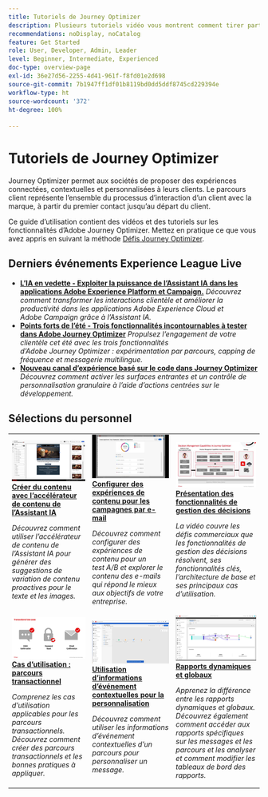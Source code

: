```yaml
---
title: Tutoriels de Journey Optimizer
description: Plusieurs tutoriels vidéo vous montrent comment tirer parti des avantages de Journey Optimizer.
recommendations: noDisplay, noCatalog
feature: Get Started
role: User, Developer, Admin, Leader
level: Beginner, Intermediate, Experienced
doc-type: overview-page
exl-id: 36e27d56-2255-4d41-961f-f8fd01e2d698
source-git-commit: 7b1947ff1df01b8119bd0dd5ddf8745cd229394e
workflow-type: ht
source-wordcount: '372'
ht-degree: 100%

---
```



# Tutoriels de Journey Optimizer

Journey Optimizer permet aux sociétés de proposer des expériences connectées, contextuelles et personnalisées à leurs clients. Le parcours client représente l’ensemble du processus d’interaction d’un client avec la marque, à partir du premier contact jusqu’au départ du client.

Ce guide d’utilisation contient des vidéos et des tutoriels sur les fonctionnalités d’Adobe Journey Optimizer. Mettez en pratique ce que vous avez appris en suivant la méthode [Défis Journey Optimizer](https://experienceleague.adobe.com/fr/docs/journey-optimizer-learn/challenges/introduction-and-prerequisites).

<div id="recs-overview-body-1"></div>
<div id="recs-overview-body-2"></div>
<div id="recs-overview-body-3"></div>
<div id="recs-overview-body-4"></div>
<div id="recs-overview-body-5"></div>
<div id="recs-overview-body-6"></div>

<div id="events-section">

## Derniers événements Experience League Live

* **[L’IA en vedette - Exploiter la puissance de l’Assistant IA dans les applications Adobe Experience Platform et Campaign.](https://experienceleague.adobe.com/fr/docs/events/experience-league-live-recordings/episodes/exl-live-episode-09-26-24)**
  *Découvrez comment transformer les interactions clientèle et améliorer la productivité dans les applications Adobe Experience Cloud et Adobe Campaign grâce à l’Assistant IA.*
* **[Points forts de l’été - Trois fonctionnalités incontournables à tester dans Adobe Journey Optimizer](https://experienceleague.adobe.com/fr/docs/events/experience-league-live-recordings/episodes/exl-live-episode-08-28-24)**
  *Propulsez l’engagement de votre clientèle cet été avec les trois fonctionnalités d’Adobe Journey Optimizer : expérimentation par parcours, capping de fréquence et messagerie multilingue.*
* **[Nouveau canal d’expérience basé sur le code dans Journey Optimizer](https://experienceleague.adobe.com/fr/docs/events/experience-league-live-recordings/episodes/exl-live-episode-04-24-24)**
  *Découvrez comment activer les surfaces entrantes et un contrôle de personnalisation granulaire à l’aide d’actions centrées sur le développement.*

</div>

<div id="staff-picks-section">

## Sélections du personnel

<table>
<tr>
    <td>
    <a href="../content-management/ai-assistant-content-accelerator-overview.md">
      <img alt="Créer du contenu avec l’accélérateur de contenu de l’Assistant IA (vidéo)" src="../assets/3434635.jpg"/>
    </a>
    <div>
      <a href="../content-management/ai-assistant-content-accelerator-overview.md">
    <strong>Créer du contenu avec l’accélérateur de contenu de l’Assistant IA</strong>
    </a>
    </div>
    <p>
    <em>Découvrez comment utiliser l’accélérateur de contenu de l’Assistant IA pour générer des suggestions de variation de contenu proactives pour le texte et les images.
</em>
    <p>
  </td>
    <td>
    <a href="../experimentation/content-experiments-for-emails.md">
      <img alt="Configurer des expériences de contenu pour les campagnes par e-mail (vidéo)" src="../assets/3419893.jpeg"/>
    </a>
    <div>
      <a href="../experimentation/content-experiments-for-emails.md">
    <strong>Configurer des expériences de contenu pour les campagnes par e-mail </strong>
    </a>
    </div>
    <p>
    <em>Découvrez comment configurer des expériences de contenu pour un test A/B et explorer le contenu des e-mails qui répond le mieux aux objectifs de votre entreprise.</em>
    <p>
  </td>
  </td>
    <td>
    <a href="../decision-management/create-decisions.md">
      <img alt="Présentation des fonctionnalités de gestion des décisions" src="../assets/326961.jpg"/>
    </a>
    <div>
      <a href="../decision-management/create-decisions.md">
    <strong>Présentation des fonctionnalités de gestion des décisions </strong>
    </a>
    </div>
    <p>
    <em>La vidéo couvre les défis commerciaux que les fonctionnalités de gestion des décisions résolvent, ses fonctionnalités clés, l’architecture de base et ses principaux cas d’utilisation.

</em>
    <p>
  </td>
</tr>
<tr>
  <td>
    <a href="../create-journeys/use-case-transactional-journey.md">
      <img alt="Cas d’utilisation : parcours transactionnel " src="../assets/334202.jpeg"/>
    </a>
    <div>
      <a href="../create-journeys/use-case-transactional-journey.md">
    <strong>Cas d’utilisation : parcours transactionnel </strong>
    </a>
    </div>
    <p>
    <em>Comprenez les cas d’utilisation applicables pour les parcours transactionnels. Découvrez comment créer des parcours transactionnels et les bonnes pratiques à appliquer.</em>
    <p>
  </td>
    <td>
    <a href="../personalize-content/use-contextual-event-information-for-personalization.md">
      <img alt="Utilisation d’informations d’événement contextuelles pour la personnalisation" src="../assets/334165.jpg"/>
    </a>
    <div>
      <a href="../personalize-content/use-contextual-event-information-for-personalization.md">
    <strong>Utilisation d’informations d’événement contextuelles pour la personnalisation </strong>
    </a>
    </div>
    <p>
    <em>Découvrez comment utiliser les informations d’événement contextuelles d’un parcours pour personnaliser un message.</em>
    <p>
  </td>
  </td>
    <td>
    <a href="../report-and-monitor/live-and-global-reports.md">
      <img alt="Rapports dynamiques et globaux" src="../assets/334108.jpg"/>
    </a>
    <div>
      <a href="../report-and-monitor/live-and-global-reports.md">
    <strong>Rapports dynamiques et globaux </strong>
    </a>
    </div>
    <p>
    <em>Apprenez la différence entre les rapports dynamiques et globaux. Découvrez également comment accéder aux rapports spécifiques sur les messages et les parcours et les analyser et comment modifier les tableaux de bord des rapports.

</em>
    <p>
  </td>
</tr>
</table>
</div>
